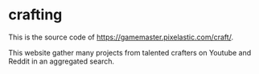 # crafting

This is the source code of https://gamemaster.pixelastic.com/craft/.

This website gather many projects from talented crafters on Youtube and Reddit
in an aggregated search.

